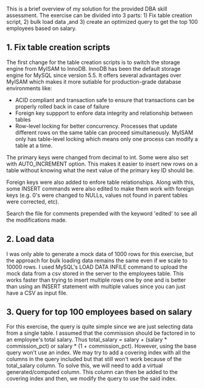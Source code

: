 This is a brief overview of my solution for the provided DBA skill assessment. The exercise can be divided into 3 parts: 1) Fix table creation script, 2) bulk load data ,and 3) create an optimized query to get the top 100 employees based on salary. 

## 1. Fix table creation scripts
The first change for the table creation scripts is to switch the storage engine from MyISAM to InnoDB. InnoDB has been the default storage engine for MySQL since version 5.5. It offers several advantages over MyISAM which makes it more sutiable for production-grade database environments like:

* ACID compliant and transaction safe to ensure that transactions can be properly rolled back in case of failure 
* Foreign key suppport to enfore data integrity and relationship between tables
* Row-level locking for better concurrency. Processes that update different rows on the same table can proceed simultaneously. MyISAM only has table-level locking which means only one process can modify a table at a time.

The primary keys were changed from decimal to int. Some were also set with AUTO_INCREMENT option. This makes it easier to insert new rows on a table without knowing what the next value of the primary key ID should be. 

Foreign keys were also added to enfore table relationships. Along with this, some INSERT commands were also edited to make them work with foreign keys (e.g. 0's were changed to NULLs, values not found in parent tables were corrected, etc).

Search the file for comments prepended with the keyword 'edited' to see all the modifications made.

## 2. Load data
I was only able to generate a mock data of 1000 rows for this exercise, but the approach for bulk loading data remains the same even if we scale to 10000 rows. I used MySQL's LOAD DATA INFILE command to upload the mock data from a csv stored in the server to the employees table. This works faster than trying to insert multiple rows one by one and is better than using an INSERT statement with multiple values since you can just have a CSV as input file.

## 3. Query for top 100 employees based on salary
For this exercise, the query is quite simple since we are just selecting data from a single table. I assumed that the commission should be factored in to an employee's total salary. Thus total_salary = salary + (salary * commission_pct) or salary * (1 + commission_pct). However, using the base query won't use an index. We may try to add a covering index with all the columns in the query included but that still won't work because of the total_salary column. To solve this, we will need to add a virtual generated/computed column. This column can then be added to the covering index and then, we modify the query to use the said index.
